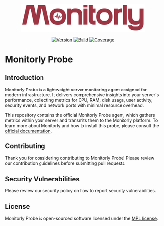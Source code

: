 <p align="center"><a href="https://monitorly.app" target="_blank"><img src="https://raw.githubusercontent.com/monitorly-app/probe/master/logo.svg" width="400" alt="Monitorly Logo"></a></p>

<p align="center">
<a href="https://github.com/monitorly.app/probe"><img src="https://img.shields.io/badge/version-v0.3.0-blue" alt="Version"></a>
<a href="https://github.com/monitorly.app/probe"><img src="https://img.shields.io/badge/build-passing-brightgreen" alt="Build"></a>
<a href="https://github.com/monitorly.app/probe"><img src="https://img.shields.io/badge/coverage-80.3%25-violet" alt="Coverage"></a>
</p>

# Monitorly Probe

## Introduction

Monitorly Probe is a lightweight server monitoring agent designed for modern infrastructure. It delivers comprehensive insights into your server's performance, collecting metrics for CPU, RAM, disk usage, user activity, security events, and network ports with minimal resource overhead.

This repository contains the official Monitorly Probe agent, which gathers metrics within your server and transmits them to the Monitorly platform. To learn more about Monitorly and how to install this probe, please consult the [official documentation](https://monitorly.app).

## Contributing

Thank you for considering contributing to Monitorly Probe! Please review our contribution guidelines before submitting pull requests.

## Security Vulnerabilities

Please review our security policy on how to report security vulnerabilities.

## License

Monitorly Probe is open-sourced software licensed under the [MPL license](LICENSE).